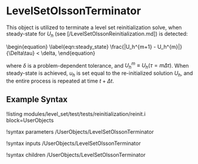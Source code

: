 # LevelSetOlssonTerminator

This object is utilized to terminate a level set reinitialization solve, when steady-state for $U_h$
(see [/LevelSetOlssonReinitialization.md]) is detected:

\begin{equation}
  \label{eqn:steady_state}
  \frac{\|U_h^{m+1} - U_h^{m}\|}{\Delta\tau} < \delta,
\end{equation}

where $\delta$ is a problem-dependent tolerance, and $U_h^m \equiv U_h(\tau=m\Delta \tau)$.  When
steady-state is achieved, $u_h$ is set equal to the re-initialized solution $U_h$, and the entire
process is repeated at time $t+\Delta t$.

## Example Syntax

!listing modules/level_set/test/tests/reinitialization/reinit.i block=UserObjects

!syntax parameters /UserObjects/LevelSetOlssonTerminator

!syntax inputs /UserObjects/LevelSetOlssonTerminator

!syntax children /UserObjects/LevelSetOlssonTerminator
